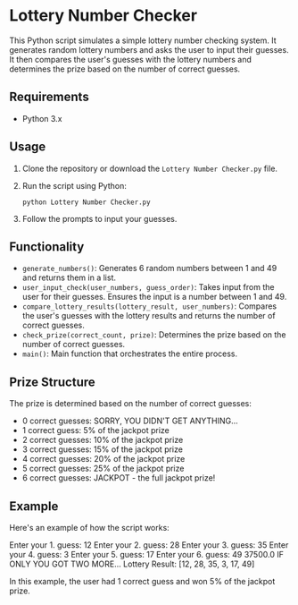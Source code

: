 # Lottery Number Checker

This Python script simulates a simple lottery number checking system. It generates random lottery numbers and asks the user to input their guesses. It then compares the user's guesses with the lottery numbers and determines the prize based on the number of correct guesses.

## Requirements

- Python 3.x

## Usage

1. Clone the repository or download the `Lottery Number Checker.py` file.
2. Run the script using Python:

    ```
    python Lottery Number Checker.py
    ```

3. Follow the prompts to input your guesses.

## Functionality

- `generate_numbers()`: Generates 6 random numbers between 1 and 49 and returns them in a list.
- `user_input_check(user_numbers, guess_order)`: Takes input from the user for their guesses. Ensures the input is a number between 1 and 49.
- `compare_lottery_results(lottery_result, user_numbers)`: Compares the user's guesses with the lottery results and returns the number of correct guesses.
- `check_prize(correct_count, prize)`: Determines the prize based on the number of correct guesses.
- `main()`: Main function that orchestrates the entire process.

## Prize Structure

The prize is determined based on the number of correct guesses:

- 0 correct guesses: SORRY, YOU DIDN'T GET ANYTHING...
- 1 correct guess: 5% of the jackpot prize
- 2 correct guesses: 10% of the jackpot prize
- 3 correct guesses: 15% of the jackpot prize
- 4 correct guesses: 20% of the jackpot prize
- 5 correct guesses: 25% of the jackpot prize
- 6 correct guesses: JACKPOT - the full jackpot prize!

## Example

Here's an example of how the script works:

Enter your 1. guess: 12
Enter your 2. guess: 28
Enter your 3. guess: 35
Enter your 4. guess: 3
Enter your 5. guess: 17
Enter your 6. guess: 49
37500.0
IF ONLY YOU GOT TWO MORE...
Lottery Result: [12, 28, 35, 3, 17, 49]

In this example, the user had 1 correct guess and won 5% of the jackpot prize.
